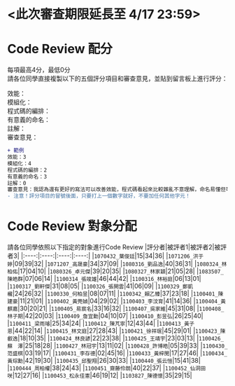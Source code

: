 # <此次審查期限延長至 4/17 23:59>
# Code Review 配分
每項最高4分，最低0分\
請各位同學直接複製以下的五個評分項目和審查意見，並貼到留言板上進行評分：

效能：\
模組化：\
程式碼的編排：\
有意義的命名：\
註解：\
審查意見：

```diff
+ 範例
效能：3
模組化：4
程式碼的編排：2
有意義的命名：3
註解：0
審查意見：我認為還有更好的寫法可以改善效能，程式碼看起來比較雜亂不意理解，命名易懂但可以更精確，但沒有加上註解使其他人不易讀懂。
- 注意！評分項目的冒號後面，只要打上一個數字就好，不要加任何其他字元！
```

# Code Review 對象分配
請各位同學依照以下指定的對象進行Code Review
|評分者|被評者1|被評者2|被評者3|
|:----:|:----:|:----:|:----:|
|```1070432_葉俊廷```|15|34|36|
|```1071206_洪于婷```|09|39|32|
|```1071207_高晟豪```|34|37|09|
|```1080316_劉品逸```|40|36|31|
|```1080324_林柏佑```|17|04|10|
|```1080326_卓元傑```|39|20|35|
|```1080327_林家穎```|21|05|28|
|```1083507_陳皓群```|07|06|14|
|```1100314_張竣雄```|46|44|42|
|```1100316_林裕庭```|06|13|01|
|```1100317_劉軒傑```|31|08|05|
|```1100326_張開雲```|41|06|09|
|```1100329_鄭凱櫳```|24|26|32|
|```1100330_何柏昱```|08|07|11|
|```1100342_賴乙臻```|37|23|18|
|```1100401_陳建豪```|11|21|01|
|```1100402_黃莞媜```|04|29|02|
|```1100403_李汶育```|41|14|36|
|```1100404_黃麒嘉```|30|20|21|
|```1100405_易宸名```|33|16|32|
|```1100407_吳家維```|45|31|08|
|```1100408_林子期```|42|20|03|
|```1100409_詹宜勳```|04|10|07|
|```1100410_彭昱弘```|26|25|40|
|```1100411_梁雨璿```|25|34|24|
|```1100412_陳芃寧```|12|43|44|
|```1100413_黃子恩```|44|22|14|
|```1100415_林文庭```|27|28|43|
|```1100421_徐祥珉```|45|29|01|
|```1100423_陳叡逸```|18|10|35|
|```1100424_林良諺```|22|23|38|
|```1100425_王靖宇```|23|03|13|
|```1100426_蘇　澤```|25|18|28|
|```1100427_林冠宇```|13|11|02|
|```1100428_許博皓```|05|39|33|
|```1100430_范盛棋```|03|19|17|
|```1100431_李存德```|02|45|16|
|```1100433_黃梓閔```|17|27|46|
|```1100434_黃琮勳```|42|19|30|
|```1100435_邱聖翔```|26|30|33|
|```1100440_張云愷```|15|41|38|
|```1100444_周柏權```|38|24|43|
|```1100451_齋藤伶朗```|40|22|37|
|```1100452_仙洞田咲```|12|27|16|
|```1100453_松永佳憲```|46|19|12|
|```1103827_陳德懷```|35|29|15|
